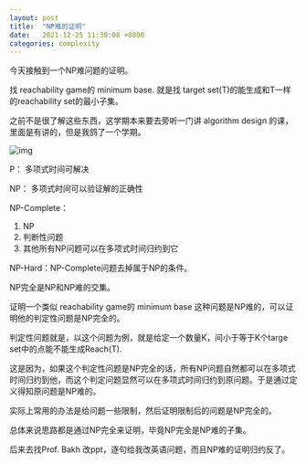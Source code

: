 ```yaml
---
layout: post
title:  "NP难的证明"
date:   2021-12-25 11:30:08 +0800
categories: complexity
---
```


今天接触到一个NP难问题的证明。

找 reachability game的 minimum base. 就是找 target set(T)的能生成和T一样的reachability set的最小子集。

之前不是很了解这些东西，这学期本来要去旁听一门讲 algorithm design 的课，里面是有讲的，但是我鸽了一个学期。

![img]({{https://congyu711.github.io}}/assets/image/P_np_np-complete_np-hard.svg)

P： 多项式时间可解决

NP： 多项式时间可以验证解的正确性

NP-Complete：
1. NP
2. 判断性问题
3. 其他所有NP问题可以在多项式时间归约到它

NP-Hard：NP-Complete问题去掉属于NP的条件。

NP完全是NP和NP难的交集。

证明一个类似 reachability game的 minimum base 这种问题是NP难的，可以证明他的判定性问题是NP完全的。

判定性问题就是，以这个问题为例，就是给定一个数量K，问小于等于K个targe set中的点能不能生成Reach(T).

这是因为，如果这个判定性问题是NP完全的话，所有NP问题自然都可以在多项式时间归约到他，而这个判定问题显然可以在多项式时间归约到原问题。于是通过定义得知原问题是NP难的。

实际上常用的办法是给问题一些限制，然后证明限制后的问题是NP完全的。

总体来说思路都是通过NP完全来证明，毕竟NP完全是NP难的子集。

后来去找Prof. Bakh 改ppt，逐句给我改英语问题，而且NP难的证明归约反了。